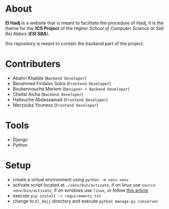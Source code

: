 # About
__El Hadj__ is a website that is meant to facilitate the procedure of Hadj, it is the theme for the __1CS Project__ of the _Higher School of Computer Science at Sidi Bel Abbes (__ESI SBA__)_.

this repository is meant to contain the backend part of the project.
# Contributers
- Abahri Khalida (`Backend Developer`)
- Benahmed Firdaws Sotra (`Frontend Developer`)
- Boukennouche Meriem (`Designer + Backend Developer`)
- Chellal Aicha (`Backend Developer`)
- Hallouche Abdessamad (`Frontend Developer`)
- Merzouka Youness (`Frontend Developer`)
# Tools
- Django
- Python
# Setup
- create a virtual environment using `python -m venv venv`
- activate script located at `./venv/bin/activate`, if on linux use `source venv/bin/activate`, if on windows use `linux`, or follow [this article](https://www.freecodecamp.org/news/how-to-setup-virtual-environments-in-python/)
- execute `pip install -r requirements.txt`
- change to `El_Hajj` directory and execute `python manage.py runserver`
